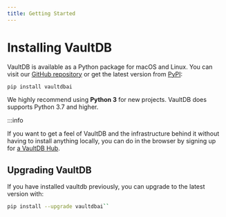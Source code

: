 ```yaml
---
title: Getting Started
---
```


# Installing VaultDB

VaultDB is available as a Python package for macOS and Linux. You can visit our [GitHub
repository](https://github.com/vaultdbai/vaultdb) or get the latest version from
[PyPI](https://pypi.org/):

```bash
pip install vaultdbai
```

We highly recommend using **Python 3** for new projects. VaultDB does supports Python 3.7 and higher.

:::info

If you want to get a feel of VaultDB and the infrastructure behind it without having to
install anything locally, you can do in the browser by signing up for [a VaultDB
Hub](datahub.html).

## Upgrading VaultDB

If you have installed vaultdb previously, you can upgrade to the latest version with:

```bash
pip install --upgrade vaultdbai``
```
